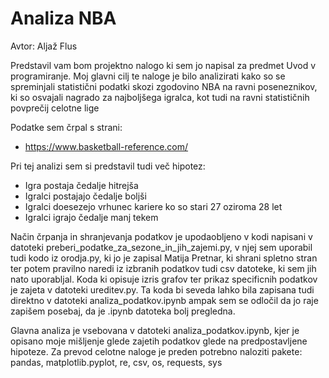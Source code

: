 # Analiza NBA

Avtor: Aljaž Flus

Predstavil vam bom projektno nalogo ki sem jo napisal za predmet Uvod v programiranje. Moj glavni cilj te naloge je bilo analizirati kako so se spreminjali statistični podatki skozi zgodovino NBA na ravni poseneznikov, ki so osvajali nagrado za najboljšega igralca, kot tudi na ravni statističnih povprečij celotne lige

Podatke sem črpal s strani:

- https://www.basketball-reference.com/

Pri tej analizi sem si predstavil tudi več hipotez:
- Igra postaja čedalje hitrejša
- Igralci postajajo čedalje boljši
- Igralci doesezejo vrhunec kariere ko so stari 27 oziroma 28 let
- Igralci igrajo čedalje manj tekem

Način črpanja in shranjevanja podatkov je upodaobljeno v kodi napisani v datoteki preberi_podatke_za_sezone_in_jih_zajemi.py, v njej sem uporabil tudi kodo iz orodja.py, ki jo je zapisal Matija Pretnar, ki shrani spletno stran ter potem pravilno naredi iz izbranih podatkov tudi csv datoteke, ki sem jih nato uporabljal. Koda ki opisuje izris grafov ter prikaz specificnih podatkov je zajeta v datoteki ureditev.py. Ta koda bi seveda lahko bila zapisana tudi direktno v datoteki analiza_podatkov.ipynb ampak sem se odločil da jo raje zapišem posebaj, da je .ipynb datoteka bolj pregledna.

Glavna analiza je vsebovana v datoteki analiza_podatkov.ipynb, kjer je opisano moje mišljenje glede zajetih podatkov glede na predpostavljene hipoteze. Za prevod celotne naloge je preden potrebno naloziti pakete: pandas, matplotlib.pyplot, re, csv, os, requests, sys